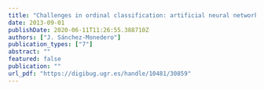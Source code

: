 ```yaml
---
title: "Challenges in ordinal classification: artificial neural networks and projection-based methods"
date: 2013-09-01
publishDate: 2020-06-11T11:26:55.388710Z
authors: ["J. Sánchez-Monedero"]
publication_types: ["7"]
abstract: ""
featured: false
publication: ""
url_pdf: "https://digibug.ugr.es/handle/10481/30859"
---
```


